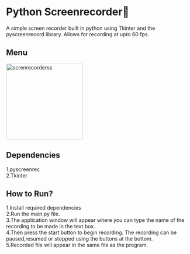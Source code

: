 # Python Screenrecorder📼
A simple screen recorder built in python using Tkinter and the pyscreenrecord library.
Allows for recording at upto 60 fps.

## Menu
<img width="209" alt="screnrecorderss" src="https://user-images.githubusercontent.com/117537359/235922760-8b7afc1d-f440-46f8-8d87-3f02b53f3006.png">


## Dependencies
 1.pyscreenrec  
 2.Tkinter  
 
## How to Run?
 1.Install required dependencies  
 2.Run the main.py file.  
 3.The application window will appear where you can type the name of the recording to be made in the text box.  
 4.Then press the start button to begin recording. The recording can be paused,resumed or stopped using the buttons at the bottom.  
 5.Recorded file will appear in the same file as the program.  
